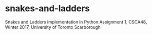 # snakes-and-ladders
Snakes and Ladders implementation in Python 
Assignment 1, CSCA48, Winter 2017, University of Toronto Scarborough
